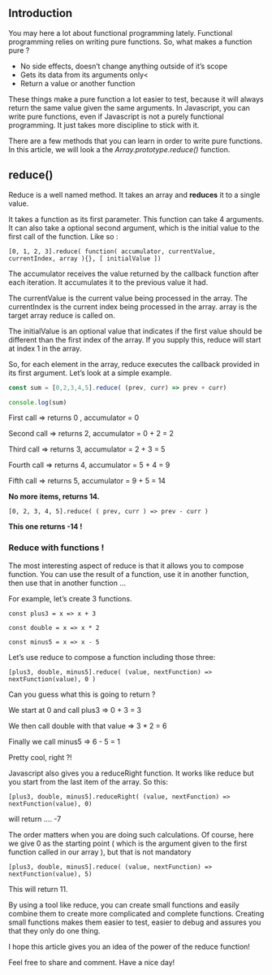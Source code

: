 ## Introduction

You may here a lot about functional programming lately. Functional programming relies on writing pure functions. So, what makes a function pure ?

 - No side effects, doesn’t change anything outside of it’s scope</li>
 - Gets its data from its arguments only<
 - Return a value or another function

These things make a pure function a lot easier to test, because it will always return the same value given the same arguments. In Javascript, you can write pure functions, even if Javascript is not a purely functional programming. It just takes more discipline to stick with it.

There are a few methods that you can learn in order to write pure functions. In this article, we will look a the *Array.prototype.reduce()* function.

## reduce()

Reduce is a well named method. It takes an array and **reduces** it to a single value.

It takes a function as its first parameter. This function can take 4 arguments. It can also take a optional second argument, which is the initial value to the first call of the function. Like so :

`[0, 1, 2, 3].reduce( function( accumulator, currentValue, currentIndex, array ){}, [ initialValue ])`

The accumulator receives the value returned by the callback function after each iteration. It accumulates it to the previous value it had.

The currentValue is the current value being processed in the array.
The currentIndex is the current index being processed in the array.
array is the target array reduce is called on.

The initialValue is an optional value that indicates if the first value should be different than the first index of the array. If you supply this, reduce will start at index 1 in the array.

So, for each element in the array, reduce executes the callback provided in its first argument.
Let’s look at a simple example.
```javascript runnable
const sum = [0,2,3,4,5].reduce( (prev, curr) => prev + curr) 

console.log(sum)
```
First call =&gt; returns 0 , accumulator = 0

Second call =&gt; returns 2, accumulator = 0 + 2 = 2

Third call =&gt; returns 3, accumulator = 2 + 3 = 5

Fourth call =&gt; returns 4, accumulator = 5 + 4 = 9

Fifth call =&gt; returns 5, accumulator = 9 + 5 = 14

<strong>No more items, returns 14.</strong>
<pre><code>[0, 2, 3, 4, 5].reduce( ( prev, curr ) =&gt; prev - curr ) 
</code></pre>
<strong>This one returns -14 !</strong>
<h3>Reduce with functions !</h3>
The most interesting aspect of reduce is that it allows you to compose function. You can use the result of a function, use it in another function, then use that in another function …

For example, let’s create 3 functions.
<pre><code>const plus3 = x =&gt; x + 3

const double = x =&gt; x * 2

const minus5 = x =&gt; x - 5
</code></pre>
Let’s use reduce to compose a function including those three:
<pre><code>[plus3, double, minus5].reduce( (value, nextFunction) =&gt; nextFunction(value), 0 )
</code></pre>
Can you guess what this is going to return ?

We start at 0 and call plus3 =&gt; 0 + 3 = 3

We then call double with that value =&gt; 3 * 2 = 6

Finally we call minus5 =&gt; 6 - 5 = 1

Pretty cool, right ?!

Javascript also gives you a reduceRight function. It works like reduce but you start from the last item of the array. So this:
<pre><code>[plus3, double, minus5].reduceRight( (value, nextFunction) =&gt; nextFunction(value), 0)
</code></pre>
will return …. -7

The order matters when you are doing such calculations. Of course, here we give 0 as the starting point ( which is the argument given to the first function called in our array ), but that is not mandatory
<pre><code>[plus3, double, minus5].reduce( (value, nextFunction) =&gt; nextFunction(value), 5)
</code></pre>
This will return 11.

By using a tool like reduce, you can create small functions and easily combine them to create more complicated and complete functions. Creating small functions makes them easier to test, easier to debug and assures you that they only do one thing.

I hope this article gives you an idea of the power of the reduce function!

Feel free to share and comment.
Have a nice day!
